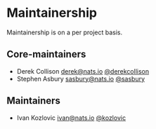 # Maintainership

Maintainership is on a per project basis.

## Core-maintainers

- Derek Collison <derek@nats.io> [@derekcollison](https://github.com/derekcollison)
- Stephen Asbury <sasbury@nats.io> [@sasbury](https://github.com/sasbury)
  
## Maintainers

- Ivan Kozlovic <ivan@nats.io> [@kozlovic](https://github.com/kozlovic)
